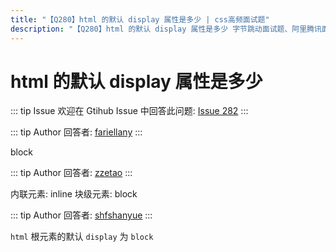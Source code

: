 ```yaml
---
title: "【Q280】html 的默认 display 属性是多少 | css高频面试题"
description: "【Q280】html 的默认 display 属性是多少 字节跳动面试题、阿里腾讯面试题、美团小米面试题。"
---
```


# html 的默认 display 属性是多少

::: tip Issue
欢迎在 Gtihub Issue 中回答此问题: [Issue 282](https://github.com/shfshanyue/Daily-Question/issues/282)
:::

::: tip Author
回答者: [fariellany](https://github.com/fariellany)
:::

block

::: tip Author
回答者: [zzetao](https://github.com/zzetao)
:::

内联元素: inline
块级元素: block

::: tip Author
回答者: [shfshanyue](https://github.com/shfshanyue)
:::

`html` 根元素的默认 `display` 为 `block`
